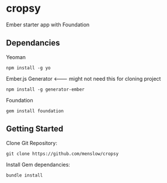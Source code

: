 cropsy
======

Ember starter app with Foundation

## Dependancies

Yeoman

`npm install -g yo`

Ember.js Generator <--- might not need this for cloning project

`npm install -g generator-ember`

Foundation

`gem install foundation`


## Getting Started

Clone Git Repository: 

`git clone https://github.com/menslow/cropsy`

Install Gem dependancies:

`bundle install`

